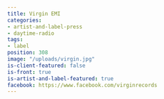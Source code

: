 ```yaml
---
title: Virgin EMI
categories:
- artist-and-label-press
- daytime-radio
tags:
- label
position: 308
image: "/uploads/virgin.jpg"
is-client-featured: false
is-front: true
is-artist-and-label-featured: true
facebook: https://www.facebook.com/virginrecords
---
```


